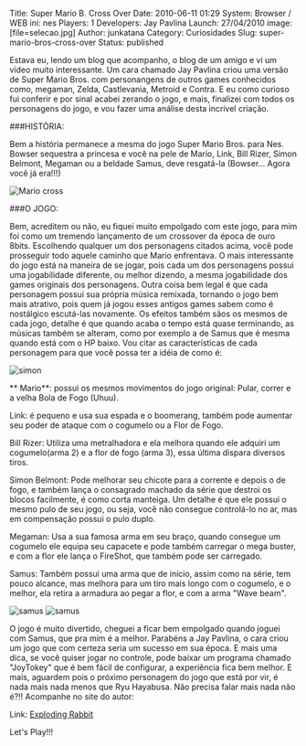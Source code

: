 Title: Super Mario B. Cross Over
Date: 2010-06-11 01:29
System: Browser / WEB
ini: nes
Players: 1
Developers: Jay Pavlina
Launch: 27/04/2010
image: [file=selecao.jpg]
Author: junkatana
Category: Curiosidades
Slug: super-mario-bros-cross-over
Status: published


<!-- PELICAN_BEGIN_SUMMARY -->
Estava eu, lendo um blog que acompanho, o blog de um amigo
e vi um vídeo muito interessante. Um cara chamado Jay Pavlina
criou uma versão de Super Mario Bros. <!-- PELICAN_END_SUMMARY --> com
personangens de outros games conhecidos como, megaman, Zelda,
Castlevania, Metroid e Contra. E eu como curioso fui conferir e por
sinal acabei zerando o jogo, e mais, finalizei com todos os personagens
do jogo, e vou fazer uma análise desta incrível criação.

###HISTÓRIA:

Bem a história permanece a mesma do jogo Super Mario Bros. para Nes.
Bowser sequestra a princesa e você na pele de Mario, Link, Bill Rizer,
Simon Belmont, Megaman ou a beldade Samus, deve resgatá-la (Bowser...
Agora você já era!!!)

![Mario cross]([file=selecao.jpg])

###O JOGO:

Bem, acreditem ou não, eu fiquei muito empolgado com este jogo, para
mim foi como um tremendo lançamento de um crossover da época de ouro 8bits. Escolhendo
qualquer um dos personagens citados acima, você pode prosseguir todo
aquele caminho que Mario enfrentava. O mais interessante do jogo está na
maneira de se jogar, pois cada um dos personagens possui uma
jogabilidade diferente, ou melhor dizendo, a mesma jogabilidade dos
games originais dos personagens. Outra coisa bem legal é que cada
personagem possui sua própria música remixada, tornando o jogo bem mais atrativo,
pois quem já jogou esses antigos games sabem como é nostálgico
escutá-las novamente. Os efeitos também sãos os mesmos de cada jogo,
detalhe é que quando acaba o tempo está quase terminando, as músicas
também se alteram, como por exemplo a de Samus que é mesma quando está
com o HP baixo. Vou citar as características de cada personagem para que
você possa ter a idéia de como é:

![simon]([file=simon.jpg])

**
Mario**: possui os mesmos movimentos do jogo original: Pular, correr e a
velha Bola de Fogo (Uhuu).


Link: é pequeno e usa sua espada
e o boomerang, também pode aumentar seu poder de ataque com o cogumelo
ou a Flor de Fogo.

Bill Rizer: Utiliza uma
metralhadora e ela melhora quando ele adquiri um cogumelo(arma 2) e a
flor de fogo (arma 3), essa última dispara diversos tiros.

Simon Belmont: Pode melhorar seu
chicote para a corrente e depois o de fogo, e também lança o consagrado
machado da série que destroi os blocos facilmente, é como corta
manteiga. Um detalhe é que ele possui o mesmo pulo de seu jogo, ou seja,
você não consegue controlá-lo no ar, mas em compensação possui o pulo
duplo.

Megaman: Usa a sua famosa arma em
seu braço, quando consegue um cogumelo ele equipa seu capacete e pode
também carregar o mega buster, e com a flor ele lança o FireShot, que
também pode ser carregado.

Samus: Também possui uma arma que
de início, assim como na série, tem pouco alcance, mas melhora para um
tiro mais longo com o cogumelo, e o melhor, ela retira a armadura ao
pegar a flor, e com a arma "Wave beam".

![samus]([file=samus.jpg]) ![samus]([file=megaman.jpg])


O jogo é muito divertido, cheguei a ficar bem empolgado quando joguei
com Samus, que pra mim é a melhor. Parabéns a Jay Pavlina, o cara criou
um jogo que com certeza seria um sucesso em sua época. E mais uma dica,
se você quiser jogar no controle, pode baixar um programa chamado
"JoyTokey" que é bem fácil de configurar, a experiência fica bem melhor.
E mais, aguardem pois o próximo personagem do jogo que está por vir, é
nada mais nada menos que Ryu Hayabusa. Não precisa falar mais nada não
é?!! Acompanhe no site do autor:

Link: [Exploding
Rabbit](http://www.explodingrabbit.com/videos/super-mario-bros-crossover-ryu-hayabusa-trailer)

Let's Play!!!

<strong>

</strong>
